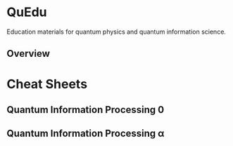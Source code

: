 # QuEdu
Education materials for quantum physics and quantum information science.

## Overview

# Cheat Sheets #

## Quantum Information Processing 0 ##

## Quantum Information Processing α ##


